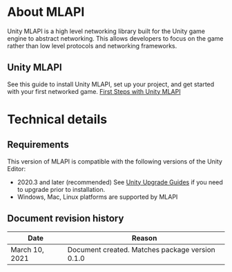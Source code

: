 # About MLAPI

Unity MLAPI is a high level networking library built for the Unity game engine to abstract networking. This allows developers to focus on the game rather than low level protocols and networking frameworks. 

##  Unity MLAPI 

 See this guide to install Unity MLAPI, set up your project, and get started with your first networked game.
 [First Steps with Unity MLAPI](https://docs-multiplayer.unity3d.com/docs/tutorials/helloworldintro)

# Technical details
## Requirements

This version of MLAPI is compatible with the following versions of the Unity Editor:

* 2020.3 and later (recommended) See [Unity Upgrade Guides](https://docs.unity3d.com/Manual/UpgradeGuides.html) if you need to upgrade prior to installation.
* Windows, Mac, Linux platforms are supported by MLAPI

## Document revision history

|Date|Reason|
|---|---|
|March 10, 2021|Document created. Matches package version 0.1.0|
